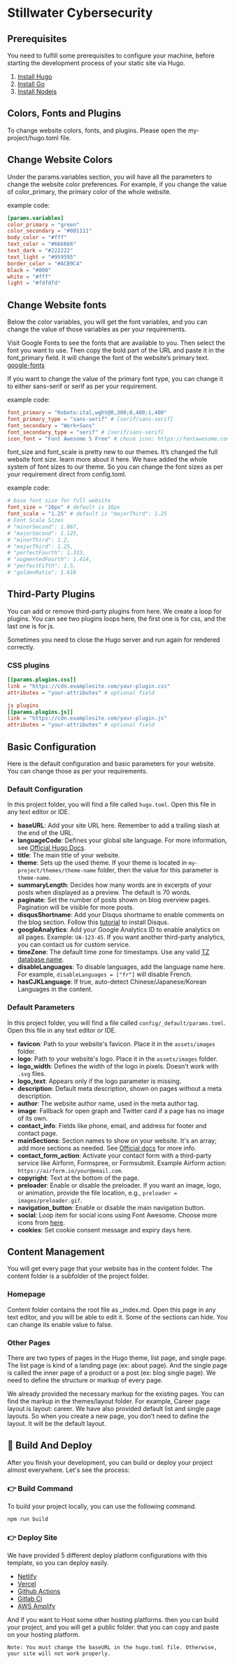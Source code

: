 # Stillwater Cybersecurity

## Prerequisites
You need to fulfill some prerequisites to configure your machine, before starting the development process of your static site via Hugo.


1. [Install Hugo](https://gohugo.io/getting-started/installing/)
2. [Install Go](https://golang.org/dl/)
3. [Install Nodejs](https://nodejs.org/en/download/)


## Colors, Fonts and Plugins
To change website colors, fonts, and plugins. Please open the my-project/hugo.toml file.

Change Website Colors
----------------------------
Under the params.variables section, you will have all the parameters to change the website color preferences. For example, if you change the value of color_primary, the primary color of the whole website.

example code:

```toml
[params.variables]
color_primary = "green"
color_secondary = "#001111"
body_color = "#fff"
text_color = "#666666"
text_dark = "#222222"
text_light = "#959595"
border_color = "#ACB9C4"
black = "#000"
white = "#fff"
light = "#fdfdfd"
```

Change Website fonts
-------------------
Below the color variables, you will get the font variables, and you can change the value of those variables as per your requirements.

Visit Google Fonts to see the fonts that are available to you. Then select the font you want to use. Then copy the bold part of the URL and paste it in the font_primary field. It will change the font of the website’s primary text. [google-fonts](https://fonts.google.com/)

If you want to change the value of the primary font type, you can change it to either sans-serif or serif as per your requirement.

example code:
```toml
font_primary = "Roboto:ital,wght@0,300;0,400;1,400"
font_primary_type = "sans-serif" # [serif/sans-serif]
font_secondary = "Work+Sans"
font_secondary_type = "serif" # [serif/sans-serif]
icon_font = "Font Awesome 5 Free" # chose icon: https://fontawesome.com/icons
```
font_size and font_scale is pretty new to our themes. It’s changed the full website font size. learn more about it here. We have added the whole system of font sizes to our theme. So you can change the font sizes as per your requirement direct from config.toml.

example code:
```toml
# base font size for full website 
font_size = "16px" # default is 16px
font_scale = "1.25" # default is "majorThird": 1.25
# Font Scale Sizes
# "minorSecond": 1.067,
# "majorSecond": 1.125,
# "minorThird": 1.2,
# "majorThird": 1.25,
# "perfectFourth": 1.333,
# "augmentedFourth": 1.414,
# "perfectFifth": 1.5,
# "goldenRatio": 1.618
```
Third-Party Plugins
-------------------
You can add or remove third-party plugins from here. We create a loop for plugins. You can see two plugins loops here, the first one is for css, and the last one is for js.

Sometimes you need to close the Hugo server and run again for rendered correctly.

### CSS plugins
```toml
[[params.plugins.css]]
link = "https://cdn.examplesite.com/your-plugin.css"
attributes = "your-attributes" # optional field

js plugins
[[params.plugins.js]]
link = "https://cdn.examplesite.com/your-plugin.js"
attributes = "your-attributes" # optional field
```


## Basic Configuration

Here is the default configuration and basic parameters for your website. You can change those as per your requirements.

### Default Configuration

In this project folder, you will find a file called `hugo.toml`. Open this file in any text editor or IDE.

- **baseURL**: Add your site URL here. Remember to add a trailing slash at the end of the URL.
- **languageCode**: Defines your global site language. For more information, see [Official Hugo Docs](https://gohugo.io/documentation/).
- **title**: The main title of your website.
- **theme**: Sets up the used theme. If your theme is located in `my-project/themes/theme-name` folder, then the value for this parameter is `theme-name`.
- **summaryLength**: Decides how many words are in excerpts of your posts when displayed as a preview. The default is 70 words.
- **paginate**: Set the number of posts shown on blog overview pages. Pagination will be visible for more posts.
- **disqusShortname**: Add your Disqus shortname to enable comments on the blog section. Follow this [tutorial](https://help.disqus.com/en/articles/1717111) to install Disqus.
- **googleAnalytics**: Add your Google Analytics ID to enable analytics on all pages. Example: `UA-123-45`. If you want another third-party analytics, you can contact us for custom service.
- **timeZone**: The default time zone for timestamps. Use any valid [TZ database name](https://en.wikipedia.org/wiki/List_of_tz_database_time_zones).
- **disableLanguages**: To disable languages, add the language name here. For example, `disableLanguages = ["fr"]` will disable French.
- **hasCJKLanguage**: If true, auto-detect Chinese/Japanese/Korean Languages in the content.

### Default Parameters

In this project folder, you will find a file called `config/_default/params.toml`. Open this file in any text editor or IDE.

- **favicon**: Path to your website's favicon. Place it in the `assets/images` folder.
- **logo**: Path to your website's logo. Place it in the `assets/images` folder.
- **logo_width**: Defines the width of the logo in pixels. Doesn’t work with `.svg` files.
- **logo_text**: Appears only if the logo parameter is missing.
- **description**: Default meta description, shown on pages without a meta description.
- **author**: The website author name, used in the meta author tag.
- **image**: Fallback for open graph and Twitter card if a page has no image of its own.
- **contact_info**: Fields like phone, email, and address for footer and contact page.
- **mainSections**: Section names to show on your website. It's an array; add more sections as needed. See [Official docs](https://gohugo.io/documentation/) for more info.
- **contact_form_action**: Activate your contact form with a third-party service like Airform, Formspree, or Formsubmit. Example Airform action: `https://airform.io/your@email.com`.
- **copyright**: Text at the bottom of the page.
- **preloader**: Enable or disable the preloader. If you want an image, logo, or animation, provide the file location, e.g., `preloader = images/preloader.gif`.
- **navigation_button**: Enable or disable the main navigation button.
- **social**: Loop item for social icons using Font Awesome. Choose more icons from [here](https://fontawesome.com/icons).
- **cookies**: Set cookie consent message and expiry days here.


## Content Management
You will get every page that your website has in the content folder. The content folder is a subfolder of the project folder.

### Homepage
Content folder contains the root file as _index.md. Open this page in any text editor, and you will be able to edit it. Some of the sections can hide. You can change its enable value to false.

### Other Pages
There are two types of pages in the Hugo theme, list page, and single page. The list page is kind of a landing page (ex: about page). And the single page is called the inner page of a product or a post (ex: blog single page). We need to define the structure or markup of every page.

We already provided the necessary markup for the existing pages. You can find the markup in the themes/layout folder. For example, Career page layout is layout: career. We have also provided default list and single page layouts. So when you create a new page, you don’t need to define the layout. It will be the default layout.


## 🚀 Build And Deploy
After you finish your development, you can build or deploy your project almost everywhere. Let's see the process:

### 👉 Build Command
To build your project locally, you can use the following command.

```bash
npm run build
```
### 👉 Deploy Site
We have provided 5 different deploy platform configurations with this template, so you can deploy easily.

- [Netlify](https://www.netlify.com/)
- [Vercel](https://vercel.com/)
- [Github Actions](https://github.com/features/actions)
- [Gitlab Ci](https://docs.gitlab.com/ee/ci/)
- [AWS Amplify](https://aws.amazon.com/amplify/)

And if you want to Host some other hosting platforms. then you can build your project, and you will get a public folder. that you can copy and paste on your hosting platform.

`Note: You must change the baseURL in the hugo.toml file. Otherwise, your site will not work properly.`



